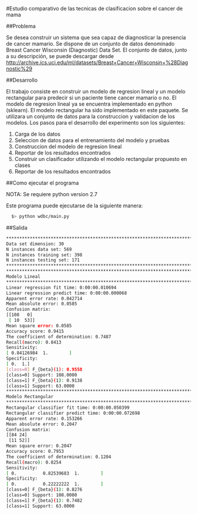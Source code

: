 #Estudio comparativo de las tecnicas de clasificacion sobre el cancer de mama

##Problema

Se desea construir un sistema que sea capaz de diagnosticar la presencia de 
cancer mamario. Se dispone de un conjunto de datos denominado Breast Cancer 
Wisconsin (Diagnostic) Data Set. El conjunto de datos, junto a su descripción, 
se puede descargar desde http://archive.ics.uci.edu/ml/datasets/Breast+Cancer+Wisconsin+%28Diagnostic%29

##Desarrollo

El trabajo consiste en construir un modelo de regresion lineal y un modelo 
rectangular para predecir si un paciente tiene cancer mamario o no. El modelo 
de regresion lineal ya se encuentra implementado en python (sklearn). El modelo 
rectangular ha sido implementado en este paquete. Se utilizara un conjunto de 
datos para la construccion y validacion de los modelos. Los pasos para el 
desarrollo del experimento son los siguientes:

  1. Carga de los datos
  2. Seleccion de datos para el entrenamiento del modelo y pruebas
  3. Construccion del modelo de regresion lineal
  4. Reportar de los resultados encontrados
  5. Construir un clasificador utilizando el modelo rectangular propuesto en clases
  6. Reportar de los resultados encontrados

##Como ejecutar el programa

NOTA: Se requiere python version 2.7

Este programa puede ejecutarse de la siguiente manera:

```bash
  $> python wdbc/main.py
```

##Salida

```bash
********************************************************************************
Data set dimension: 30
N instances data set: 569
N instances training set: 398
N instances testing set: 171
********************************************************************************
********************************************************************************
Modelo Lineal
********************************************************************************
Linear regression fit time: 0:00:00.010694
Linear regression predict time: 0:00:00.000068
Apparent error rate: 0.042714
Mean absolute error: 0.0585
Confusion matrix:
[[108   0]
 [ 10  53]]
Mean square error: 0.0585
Accuracy score: 0.9415
The coefficient of determination: 0.7487
Recall(macro): 0.8413
Sensitivity:
[ 0.84126984  1.        ]
Specificity:
[ 0.  1.]
[class=0] F_{beta}(1): 0.9558
[class=0] Support: 108.0000
[class=1] F_{beta}(1): 0.9138
[class=1] Support: 63.0000
********************************************************************************
Modelo Rectangular
********************************************************************************
Rectangular classifier fit time: 0:00:00.050399
Rectangular classifier predict time: 0:00:00.072698
Apparent error rate: 0.153266
Mean absolute error: 0.2047
Confusion matrix:
[[84 24]
 [11 52]]
Mean square error: 0.2047
Accuracy score: 0.7953
The coefficient of determination: 0.1204
Recall(macro): 0.8254
Sensitivity:
[ 0.          0.82539683  1.        ]
Specificity:
[ 0.          0.22222222  1.        ]
[class=0] F_{beta}(1): 0.8276
[class=0] Support: 108.0000
[class=1] F_{beta}(1): 0.7482
[class=1] Support: 63.0000
```
